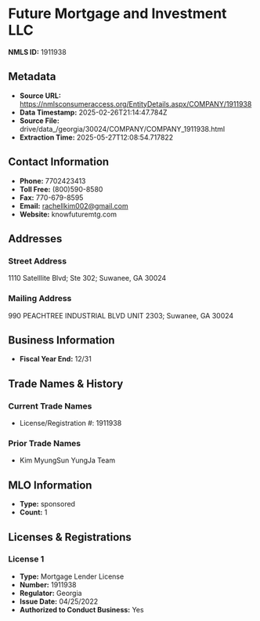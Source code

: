 # Future Mortgage and Investment LLC

**NMLS ID:** 1911938

## Metadata
- **Source URL:** https://nmlsconsumeraccess.org/EntityDetails.aspx/COMPANY/1911938
- **Data Timestamp:** 2025-02-26T21:14:47.784Z
- **Source File:** drive/data_/georgia/30024/COMPANY/COMPANY_1911938.html
- **Extraction Time:** 2025-05-27T12:08:54.717822

## Contact Information
- **Phone:** 7702423413
- **Toll Free:** (800)590-8580
- **Fax:** 770-679-8595
- **Email:** rachellkim002@gmail.com
- **Website:** knowfuturemtg.com

## Addresses
### Street Address
1110 Satelllite Blvd; Ste 302; Suwanee, GA 30024

### Mailing Address
990 PEACHTREE INDUSTRIAL BLVD UNIT 2303; Suwanee, GA 30024

## Business Information
- **Fiscal Year End:** 12/31

## Trade Names & History
### Current Trade Names
- License/Registration #: 1911938

### Prior Trade Names
- Kim MyungSun YungJa Team

## MLO Information
- **Type:** sponsored
- **Count:** 1

## Licenses & Registrations

### License 1
- **Type:** Mortgage Lender License
- **Number:** 1911938
- **Regulator:** Georgia
- **Issue Date:** 04/25/2022
- **Authorized to Conduct Business:** Yes
